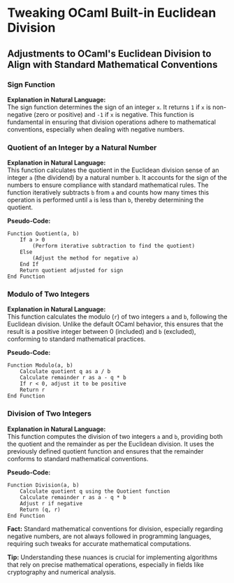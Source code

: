 
# Tweaking OCaml Built-in Euclidean Division

## Adjustments to OCaml's Euclidean Division to Align with Standard Mathematical Conventions

### Sign Function
**Explanation in Natural Language:**  
The sign function determines the sign of an integer `x`. It returns `1` if `x` is non-negative (zero or positive) and `-1` if `x` is negative. This function is fundamental in ensuring that division operations adhere to mathematical conventions, especially when dealing with negative numbers.

### Quotient of an Integer by a Natural Number
**Explanation in Natural Language:**  
This function calculates the quotient in the Euclidean division sense of an integer `a` (the dividend) by a natural number `b`. It accounts for the sign of the numbers to ensure compliance with standard mathematical rules. The function iteratively subtracts `b` from `a` and counts how many times this operation is performed until `a` is less than `b`, thereby determining the quotient.

**Pseudo-Code:**
```
Function Quotient(a, b)
    If a > 0
        (Perform iterative subtraction to find the quotient)
    Else
        (Adjust the method for negative a)
    End If
    Return quotient adjusted for sign
End Function
```

### Modulo of Two Integers
**Explanation in Natural Language:**  
This function calculates the modulo (`r`) of two integers `a` and `b`, following the Euclidean division. Unlike the default OCaml behavior, this ensures that the result is a positive integer between 0 (included) and `b` (excluded), conforming to standard mathematical practices.

**Pseudo-Code:**
```
Function Modulo(a, b)
    Calculate quotient q as a / b
    Calculate remainder r as a - q * b
    If r < 0, adjust it to be positive
    Return r
End Function
```

### Division of Two Integers
**Explanation in Natural Language:**  
This function computes the division of two integers `a` and `b`, providing both the quotient and the remainder as per the Euclidean division. It uses the previously defined quotient function and ensures that the remainder conforms to standard mathematical conventions.

**Pseudo-Code:**
```
Function Division(a, b)
    Calculate quotient q using the Quotient function
    Calculate remainder r as a - q * b
    Adjust r if negative
    Return (q, r)
End Function
```

**Fact:** Standard mathematical conventions for division, especially regarding negative numbers, are not always followed in programming languages, requiring such tweaks for accurate mathematical computations.

**Tip:** Understanding these nuances is crucial for implementing algorithms that rely on precise mathematical operations, especially in fields like cryptography and numerical analysis.

